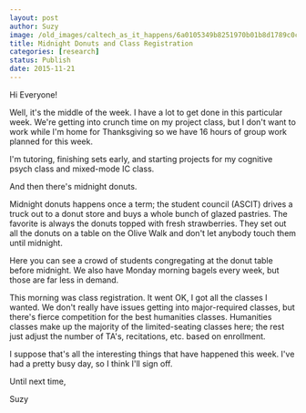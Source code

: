 ```yaml
---
layout: post
author: Suzy
image: /old_images/caltech_as_it_happens/6a0105349b8251970b01b8d1789c0c970c.jpg
title: Midnight Donuts and Class Registration 
categories: [research]
status: Publish
date: 2015-11-21
---
```



Hi Everyone!

Well, it's the middle of the week. I have a lot to get done in this particular week. We're getting into crunch time on my project class, but I don't want to work while I'm home for Thanksgiving so we have 16 hours of group work planned for this week.

I'm tutoring, finishing sets early, and starting projects for my cognitive psych class and mixed-mode IC class.

And then there's midnight donuts.

Midnight donuts happens once a term; the student council (ASCIT) drives a truck out to a donut store and buys a whole bunch of glazed pastries. The favorite is always the donuts topped with fresh strawberries. They set out all the donuts on a table on the Olive Walk and don't let anybody touch them until midnight.

Here you can see a crowd of students congregating at the donut table before midnight. We also have Monday morning bagels every week, but those are far less in demand.

This morning was class registration. It went OK, I got all the classes I wanted. We don't really have issues getting into major-required classes, but there's fierce competition for the best humanities classes. Humanities classes make up the majority of the limited-seating classes here; the rest just adjust the number of TA's, recitations, etc. based on enrollment.

I suppose that's all the interesting things that have happened this week. I've had a pretty busy day, so I think I'll sign off.

Until next time,

Suzy

